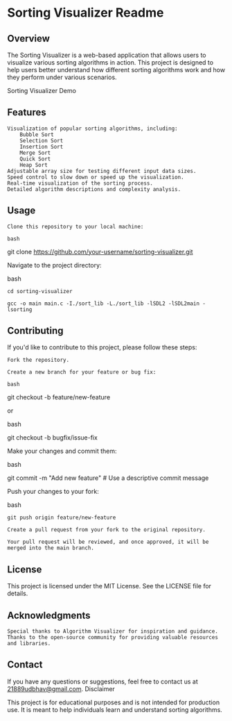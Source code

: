 # Sorting Visualizer Readme
## Overview

The Sorting Visualizer is a web-based application that allows users to visualize various sorting algorithms in action. This project is designed to help users better understand how different sorting algorithms work and how they perform under various scenarios.

Sorting Visualizer Demo
## Features

    Visualization of popular sorting algorithms, including:
        Bubble Sort
        Selection Sort
        Insertion Sort
        Merge Sort
        Quick Sort
        Heap Sort
    Adjustable array size for testing different input data sizes.
    Speed control to slow down or speed up the visualization.
    Real-time visualization of the sorting process.
    Detailed algorithm descriptions and complexity analysis.

## Usage

    Clone this repository to your local machine:

    bash

git clone https://github.com/your-username/sorting-visualizer.git

Navigate to the project directory:

bash

    cd sorting-visualizer
    
    gcc -o main main.c -I./sort_lib -L./sort_lib -lSDL2 -lSDL2main -lsorting

## Contributing

If you'd like to contribute to this project, please follow these steps:

    Fork the repository.

    Create a new branch for your feature or bug fix:

    bash

git checkout -b feature/new-feature

or

bash

git checkout -b bugfix/issue-fix

Make your changes and commit them:

bash

git commit -m "Add new feature"  # Use a descriptive commit message

Push your changes to your fork:

bash

    git push origin feature/new-feature

    Create a pull request from your fork to the original repository.

    Your pull request will be reviewed, and once approved, it will be merged into the main branch.

## License

This project is licensed under the MIT License. See the LICENSE file for details.

## Acknowledgments

    Special thanks to Algorithm Visualizer for inspiration and guidance.
    Thanks to the open-source community for providing valuable resources and libraries.

## Contact

If you have any questions or suggestions, feel free to contact us at 21889udbhav@gmail.com.
Disclaimer

This project is for educational purposes and is not intended for production use. It is meant to help individuals learn and understand sorting algorithms.
